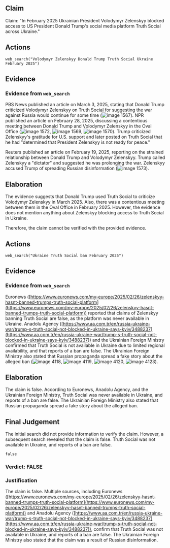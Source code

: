 ## Claim
Claim: "In February 2025 Ukrainian President Volodymyr Zelenskyy blocked access to US President Donald Trump's social media platform Truth Social across Ukraine."

## Actions
```
web_search("Volodymyr Zelenskyy Donald Trump Truth Social Ukraine February 2025")
```

## Evidence
### Evidence from `web_search`
PBS News published an article on March 3, 2025, stating that Donald Trump criticized Volodymyr Zelenskyy on Truth Social for suggesting the war against Russia would continue for some time (![image 1567](media/2025-08-07_18-50-1754592628-069882.jpg)). NPR published an article on February 28, 2025, discussing a contentious meeting between Donald Trump and Volodymyr Zelenskyy in the Oval Office (![image 1572](media/2025-08-07_18-50-1754592644-705128.jpg), ![image 1569](media/2025-08-07_18-50-1754592639-153450.jpg), ![image 1570](media/2025-08-07_18-50-1754592640-602508.jpg)). Trump criticized Zelenskyy's gratitude for U.S. support and later posted on Truth Social that he had "determined that President Zelenskyy is not ready for peace."

Reuters published an article on February 19, 2025, reporting on the strained relationship between Donald Trump and Volodymyr Zelenskyy. Trump called Zelenskyy a "dictator" and suggested he was prolonging the war. Zelenskyy accused Trump of spreading Russian disinformation (![image 1573](media/2025-08-07_18-50-1754592657-229427.jpg)).


## Elaboration
The evidence suggests that Donald Trump used Truth Social to criticize Volodymyr Zelenskyy in March 2025. Also, there was a contentious meeting between them in the Oval Office in February 2025. However, the evidence does not mention anything about Zelenskyy blocking access to Truth Social in Ukraine.

Therefore, the claim cannot be verified with the provided evidence.


## Actions
```
web_search("Ukraine Truth Social ban February 2025")
```

## Evidence
### Evidence from `web_search`
Euronews ([https://www.euronews.com/my-europe/2025/02/26/zelenskyy-hasnt-banned-trumps-truth-social-platform](https://www.euronews.com/my-europe/2025/02/26/zelenskyy-hasnt-banned-trumps-truth-social-platform)) reported that claims of Zelenskyy banning Truth Social are false, as the platform was never available in Ukraine. Anadolu Agency ([https://www.aa.com.tr/en/russia-ukraine-war/trump-s-truth-social-not-blocked-in-ukraine-says-kyiv/3488237](https://www.aa.com.tr/en/russia-ukraine-war/trump-s-truth-social-not-blocked-in-ukraine-says-kyiv/3488237)) and the Ukrainian Foreign Ministry confirmed that Truth Social is not available in Ukraine due to limited regional availability, and that reports of a ban are false. The Ukrainian Foreign Ministry also stated that Russian propaganda spread a fake story about the alleged ban (![image 4118](media/2025-08-23_11-35-1755948948-886550.jpg), ![image 4119](media/2025-08-23_11-35-1755948949-465049.jpg), ![image 4120](media/2025-08-23_11-35-1755948950-113749.jpg), ![image 4123](media/2025-08-23_11-35-1755948954-044606.jpg)).


## Elaboration
The claim is false. According to Euronews, Anadolu Agency, and the Ukrainian Foreign Ministry, Truth Social was never available in Ukraine, and reports of a ban are false. The Ukrainian Foreign Ministry also stated that Russian propaganda spread a fake story about the alleged ban.


## Final Judgement
The initial search did not provide information to verify the claim. However, a subsequent search revealed that the claim is false. Truth Social was not available in Ukraine, and reports of a ban are false.

`false`


### Verdict: FALSE

### Justification
The claim is false. Multiple sources, including Euronews ([https://www.euronews.com/my-europe/2025/02/26/zelenskyy-hasnt-banned-trumps-truth-social-platform](https://www.euronews.com/my-europe/2025/02/26/zelenskyy-hasnt-banned-trumps-truth-social-platform)) and Anadolu Agency ([https://www.aa.com.tr/en/russia-ukraine-war/trump-s-truth-social-not-blocked-in-ukraine-says-kyiv/3488237](https://www.aa.com.tr/en/russia-ukraine-war/trump-s-truth-social-not-blocked-in-ukraine-says-kyiv/3488237)), confirm that Truth Social was not available in Ukraine, and reports of a ban are false. The Ukrainian Foreign Ministry also stated that the claim was a result of Russian disinformation.
